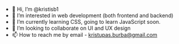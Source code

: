 - 👋 Hi, I’m @kristisb1
- 👀 I’m interested in web development (both frontend and backend)
- 🌱 I’m currently learning CSS, going to learn JavaScript soon.
- 💞️ I’m looking to collaborate on UI and UX design
- 📫 How to reach me by email - kristupas.burba@gmail.com

<!---
kristisb1/kristisb1 is a ✨ special ✨ repository because its `README.md` (this file) appears on your GitHub profile.
You can click the Preview link to take a look at your changes.
--->
